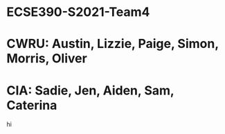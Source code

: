 # ECSE390-S2021-Team4 
# CWRU: Austin, Lizzie, Paige, Simon, Morris, Oliver
# CIA: Sadie, Jen, Aiden, Sam, Caterina

hi